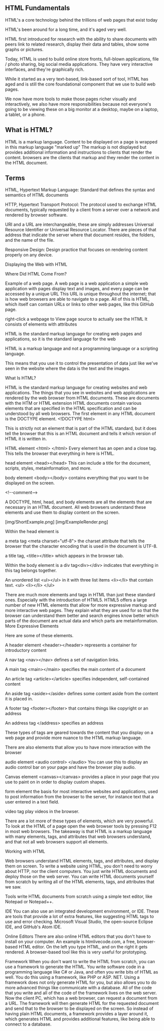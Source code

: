 ## HTML Fundamentals

HTML's a core technology behind the trillions of web pages that exist today

HTML's been around for a long time, and it's aged very well.

HTML first introduced for research with the ability to
  share documents with peers
  link to related research,
  display their data and tables,
  show some graphs or pictures.

Today, HTML is used to
  build online store fronts,
  full-blown applications,
  file / photo sharing,
  big social media applications.
  They have very interactive interfaces, and they're graphically rich.

While it started as a very text-based, link-based sort of tool, HTML has aged and is still the core foundational component that we use to build web pages.

We now have more tools to make those pages richer visually and interactively, we also have more responsibilities because not everyone's going to be viewing these on a big monitor at a desktop, maybe on a laptop, a tablet, or a phone.





## What is HTML?
HTML is a markup language.
Content to be displayed on a page is wrapped in this markup language "marked up"
The markup is not displayed but provides additional information and instructions to clients that render the content.
browsers are the clients that markup and they render the content in the HTML document.

## Terms
HTML, Hypertext Markup Language: Standard that defines the syntax and semantics of HTML documents


HTTP, Hypertext Transport Protocol: The protocol used to exchange HTML documents, typically requested by a client from a server over a network and rendered by browser software.

URI and a URL are interchangeable, these are simply addresses Universal Resource Identifier or Universal Resource Locator. There are pieces of that address that indicate the server where that document resides, the folders, and the name of the file.

Responsive Design: Design practice that focuses on rendering content properly on any device.





Displaying the Web with HTML

Where Did HTML Come From?

Example of a web page.
A web page is a web application
a simple web application with pages display text and images, and every page can be accessed by a unique URL
This URL is unique throughout the internet; that is how web browsers are able to navigate to a page.
All of this is HTML, which itself can contain URLs or links to other web pages, like this GitHub page.

right-click a webpage to View page source to actually see the HTML
It consists of elements with attributes

HTML is the standard markup language for creating web pages and applications, so it is the standard language for the web

HTML is a markup language and not a programming language or a scripting language.

This means that you use it to control the presentation of data just like we've seen in the website where the data is the text and the images.






What Is HTML?

HTML is the standard markup language for creating websites and web applications.
The things that you see in websites and web applications are rendered by the web browser from HTML documents.
These are documents with the HTM or HTML extension
HTML documents contain various elements that are specified in the HTML specification and can be understood by all web browsers.
The first element in any HTML document is the DOCTYPE element.
\<!DOCTYPE html\>

This is strictly not an element that is part of the HTML standard, but it does tell the browser that this is an HTML document and tells it which version of HTML it is written in.

HTML element         \<html\> \</html\>
Every element has an open and a close tag.
This tells the browser that everything in here is HTML.

head element \<head\>\</head\>
This can include a title for the document, scripts, styles, metainformation, and more.

body element \<body\>\</body\>
contains everything that you want to be displayed on the screen.

\<!--comment--\>

A DOCTYPE, html, head, and body elements are all the elements that are necessary in an HTML document.
All web browsers understand these elements and use them to display content on the screen.


[img/ShortExample.png]
[img/ExampleRender.png]

Within the head element is

a meta tag     \<meta charset="utf-8"\>
the charset attribute that tells the browser that the character encoding that is used in the document is UTF-8.

a title tag, \<title\>\</title\>
 which appears in the browser tab.

Within the body element is
a div tag\<div\>\</div\>
indicates that everything in this tag belongs together.

An unordered list \<ul\>\</ul\>
in it with three list items \<li\>\</li\> that contain text.
\<ul\>
\<li\>\</li\>
\</ul\>


There are much more elements and tags in HTML than just these standard ones. Especially with the introduction of HTML5.
HTML5 offers a large number of new HTML elements that allow for more expressive markup and more interactive web pages.
They explain what they are used for so that the browser can understand them better and search engines know better which parts of the document are actual data and which parts are metainformation.
More Expressive Elements

Here are some of these elements.

A header element \<header\>\</header\>
represents a container for introductory content

A nav tag \<nav\>\</nav\>
defines a set of navigation links.

A main tag \<main\>\</main\>
specifies the main content of a document

An article tag \<article\>\</article\>
specifies independent, self-contained content

An aside tag \<aside\>\</aside\>
defines some content aside from the content it is placed in.

A footer tag \<footer\>\</footer\>
that contains things like copyright or an address

An address tag \</address\>
specifies an address

These types of tags are geared towards the content that you display on a web page and provide more nuance to the HTML markup language.

There are also elements that allow you to have more interaction with the browser

audio element    \<audio control\> \</audio\>
You can use this to display an audio control bar on your page and have the browser play audio.

Canvas element \<canvas\>\</canvas\>
provides a place in your page that you use to paint on in order to display custom shapes.

form element
the basis for most interactive websites and applications, used to post information from the browser to the server, for instance text that a user entered in a text field.

video tag
play videos in the browser.

There are a lot more of these types of elements, which are very powerful.
To look at the HTML of a page open the web browser tools by pressing F12 in most web browsers.
The takeaway is that HTML is a markup language with many elements, tags, and attributes that web browsers understand, and that not all web browsers support all elements.

Working with HTML

Web browsers understand HTML elements, tags, and attributes, and display them on screen.
To write a website using HTML, you don't need to worry about HTTP, nor the client computers.
You just write HTML documents and deploy those on the web server.
You can write HTML documents yourself from scratch by writing all of the HTML elements, tags, and attributes that we saw.

Tools
write HTML documents from scratch using a simple text editor, like Notepad or Notepad++.

IDE
You can also use an integrated development environment, or IDE.
These are tools that provide a lot of extra features, like suggesting HTML tags to use and error checking.
Microsoft Visual Studio, the open-source Eclipse IDE, and GitHub's Atom IDE.

Online Editors
There are also online HTML editors that you don't have to install on your computer.
An example is htmlivecode.com, a free, browser-based HTML editor.
On the left you type HTML, and on the right it gets rendered.
A browser-based tool like this is very useful for prototyping.

Framework
When you don't want to write the HTML from scratch, you can use a framework to generate the HTML. You write software code in a programming language like C# or Java, and often you write bits of HTML as well. You do this using a framework, like PHP or ASP. NET.
Using a framework does not only generate HTML for you, but also allows you to do more advanced things like communicate with a database.
All of the code that you write and all of the code of the framework lives on the web server.
Now the client PC, which has a web browser, can request a document from a URL.
The framework will then generate HTML for the requested document and send that to the browser to be displayed on the screen. So instead of having plain HTML documents, a framework provides a layer around it, which generates HTML and provides additional features, like being able to connect to a database.
